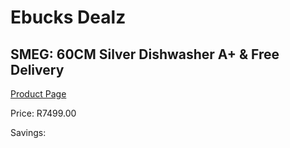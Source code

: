 
# Ebucks Dealz
## SMEG: 60CM Silver Dishwasher A+ & Free Delivery
[Product Page](https://www.ebucks.com/web/shop/productSelected.do?prodId=1237735069&catId=704983786)

Price: R7499.00

Savings: 


	